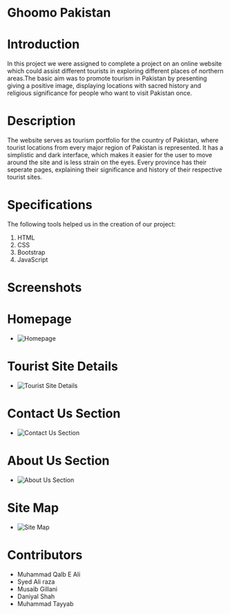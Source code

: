 # Ghoomo Pakistan


# Introduction
In this project we were assigned to complete a project on an online website which could assist different tourists in exploring different places of northern areas.The basic aim was to promote tourism in Pakistan by presenting giving a positive image, displaying locations with sacred history and religious significance for people who want to visit Pakistan once.

# Description
The website serves as tourism portfolio for the country of Pakistan, where tourist locations from every major region of Pakistan is represented. It has a simplistic and dark interface, which makes it easier for the user to move around the site and is less strain on the eyes. Every province has their seperate pages, explaining their significance and history of their respective tourist sites.  

# Specifications
The following tools helped us in the creation of our project:
1. HTML
2. CSS
3. Bootstrap
4. JavaScript

# Screenshots
# Homepage
- ![Homepage](https://github.com/sydalirza/Ghoomo-Pakistan/blob/main/Web%20capture_1-10-2022_124344_.jpeg)
# Tourist Site Details
- ![Tourist Site Details](https://github.com/sydalirza/Ghoomo-Pakistan/blob/main/Web%20capture_1-10-2022_124427_.jpeg)
# Contact Us Section
- ![Contact Us Section](https://github.com/sydalirza/Ghoomo-Pakistan/blob/main/Web%20capture_1-10-2022_124514_.jpeg)
# About Us Section
- ![About Us Section](https://github.com/sydalirza/Ghoomo-Pakistan/blob/main/Web%20capture_1-10-2022_17539_.jpeg)
# Site Map
- ![Site Map](https://github.com/sydalirza/Ghoomo-Pakistan/blob/main/Web%20capture_1-10-2022_124539_.jpeg) 

# Contributors
- Muhammad Qalb E Ali
- Syed Ali raza
- Musaib Gillani
- Daniyal Shah
- Muhammad Tayyab

